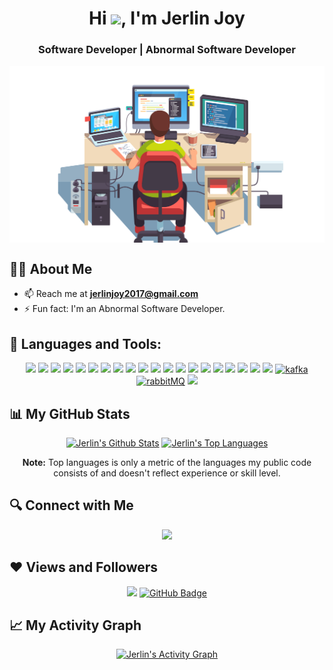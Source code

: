 <h1 align="center">Hi <img src="https://raw.githubusercontent.com/MartinHeinz/MartinHeinz/master/wave.gif" width="30px">, I'm Jerlin Joy</h1>
<h3 align="center">Software Developer | Abnormal Software Developer</h3>

<p align="center">
  <a href="#"><img align="center" width="auto" height="auto" src="https://github.com/Jerlinjoy46/Jerlinjoy46/blob/main/pngwing.com.png"/></a>
</p>

## 🙋‍♂️ About Me

- 📫 Reach me at **jerlinjoy2017@gmail.com**
- ⚡ Fun fact: I'm an Abnormal Software Developer.

## 🚀 Languages and Tools:

<p align="center">
  <img src="https://img.icons8.com/color/48/000000/javascript--v1.png"/>
  <img src="https://img.icons8.com/fluency/48/000000/node-js.png"/>
  <img src="https://img.icons8.com/ios/50/000000/express-js.png"/>
  <img src="https://img.icons8.com/color/48/000000/python--v1.png"/>
  <img src="https://img.icons8.com/color/48/000000/bash.png"/>
  <img src="https://img.icons8.com/color/48/000000/typescript.png"/>
  <img src="https://img.icons8.com/color/48/000000/react-native.png"/>
  <img src="https://img.icons8.com/color/48/000000/graphql.png"/>
  <img src="https://img.icons8.com/color/48/000000/amazon-web-services.png"/>
  <img src="https://img.icons8.com/external-tal-revivo-color-tal-revivo/48/000000/external-postman-is-the-only-complete-api-development-environment-logo-color-tal-revivo.png"/>
  <img src="https://img.icons8.com/color/48/000000/mongodb.png"/>
  <img src="https://img.icons8.com/fluency/48/000000/mysql-logo.png"/>
  <img src="https://img.icons8.com/color/48/000000/postgreesql.png"/>
  <img src="https://img.icons8.com/color/48/000000/redis.png"/>
  <img src="https://img.icons8.com/fluency/48/000000/docker.png"/>
  <img src="https://img.icons8.com/color/48/000000/git.png"/>
  <img src="https://img.icons8.com/fluency/48/000000/grafana.png"/>
  <img src="https://img.icons8.com/color/48/000000/firebase.png"/>
  <img src="https://img.icons8.com/external-tal-revivo-color-tal-revivo/48/000000/external-jest-can-collect-code-coverage-information-from-entire-projects-logo-color-tal-revivo.png"/>
  <img src="https://img.icons8.com/external-tal-revivo-shadow-tal-revivo/48/000000/external-arch-linux-composed-of-nonfree-and-open-source-software-logo-shadow-tal-revivo.png"/>
  <a href="https://kafka.apache.org/" target="_blank" rel="noreferrer"><img src="https://www.vectorlogo.zone/logos/apache_kafka/apache_kafka-icon.svg" alt="kafka" width="40" height="40"/></a>
  <a href="https://www.rabbitmq.com" target="_blank" rel="noreferrer"><img src="https://www.vectorlogo.zone/logos/rabbitmq/rabbitmq-icon.svg" alt="rabbitMQ" width="40" height="40"/></a>
  <img src="https://img.icons8.com/external-tal-revivo-shadow-tal-revivo/48/000000/external-vim-a-highly-configurable-text-editor-for-efficiently-creating-and-changing-any-kind-of-text-logo-shadow-tal-revivo.png"/>
</p>

## 📊 My GitHub Stats

<p align="center">
  <a href="https://github.com/jerlin-joy/github-readme-stats"><img alt="Jerlin's Github Stats" src="https://github-readme-stats.vercel.app/api?username=jerlin-joy&show_icons=true&count_private=true&theme=react&hide_border=true&bg_color=0D1117" /></a>
  <a href="https://github.com/jerlin-joy/github-readme-stats"><img alt="Jerlin's Top Languages" src="https://github-readme-stats.vercel.app/api/top-langs/?username=jerlin-joy&langs_count=8&count_private=true&layout=compact&theme=react&hide_border=true&bg_color=0D1117" /></a>
</p>

<p align="center"><b>Note:</b> Top languages is only a metric of the languages my public code consists of and doesn't reflect experience or skill level.</p>

## 🔍 Connect with Me

<p align="center">
  <a href="https://www.linkedin.com/in/jerlin-joy-110b991b3"><img src="https://img.icons8.com/fluent/48/000000/linkedin.png"/></a>
</p>

## ❤ Views and Followers

<p align="center">
  <a href="https://github.com/Meghna-DAS/github-profile-views-counter"><img src="https://komarev.com/ghpvc/?username=jerlin-joy"></a>
  <a href="https://github.com/jerlin-joy?tab=followers"><img src="https://img.shields.io/github/followers/jerlin-joy?label=Followers&style=social" alt="GitHub Badge"></a>
</p>

## 📈 My Activity Graph

<p align="center">
  <a href="https://github.com/jerlin-joy/github-readme-activity-graph"><img alt="Jerlin's Activity Graph" src="https://activity-graph.herokuapp.com/graph?username=jerlin-joy&bg_color=0D1117&color=5BCDEC&line=5BCDEC&point=FFFFFF&hide_border=true" /></a>
</p>

